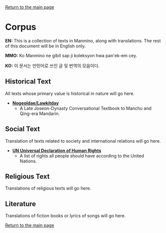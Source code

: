 [Return to the main page](https://manmino.github.io/learn-trosel")

# Corpus

**EN:** This is a collection of texts in Manmino, along with translations. The rest of this document will be in English only.

**MMO:** Ko Manmino ne gibit sap ji koleksyon hwa pan'ek-em cey.

**KO:** 이 문서는 만민어로 쓰인 글 및 번역의 모음이다.

## Historical Text
All texts whose primary value is historical in nature will go here.
  * **[Nogeoldae/Lawkitday](https://github.com/Manmino/corpus/blob/main/Lawkitday.md)**
    * A Late Joseon-Dynasty Conversational Textbook to Manchu and Qing-era Mandarin.
## Social Text
Translation of texts related to society and international relations will go here.
* **[UN Universal Declaration of Human Rights](https://github.com/Manmino/corpus/blob/main/UN-UDHR.md)**
    * A list of rights all people should have according to the United Nations.
## Religious Text
Translations of religious texts will go here.
## Literature
Translations of fiction books or lyrics of songs will go here.

[Return to the main page](https://manmino.github.io/learn-trosel")
